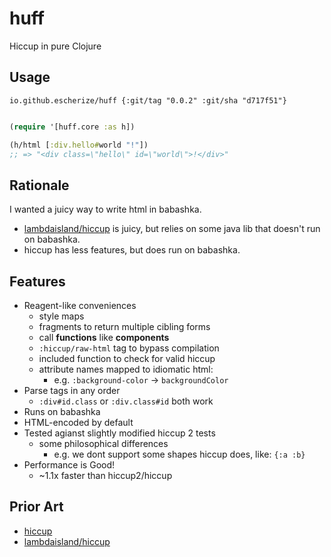 # huff

Hiccup in pure Clojure

## Usage

`io.github.escherize/huff {:git/tag "0.0.2" :git/sha "d717f51"}`

```clojure

(require '[huff.core :as h])

(h/html [:div.hello#world "!"])
;; => "<div class=\"hello\" id=\"world\">!</div>"
```

## Rationale

I wanted a juicy way to write html in babashka.

- [lambdaisland/hiccup](https://github.com/lambdaisland/hiccup) is juicy, but relies on some java lib that doesn't run on babashka.
- hiccup has less features, but does run on babashka.

## Features

- Reagent-like conveniences
  - style maps
  - fragments to return multiple cibling forms
  - call **functions** like **components**
   - `:hiccup/raw-html` tag to bypass compilation
  - included function to check for valid hiccup
  - attribute names mapped to idiomatic html:
    - e.g. `:background-color` -> `backgroundColor`
- Parse tags in any order
  - `:div#id.class` or `:div.class#id` both work
- Runs on babashka
- HTML-encoded by default
- Tested agianst slightly modified hiccup 2 tests
  - some philosophical differences
    - e.g. we dont support some shapes hiccup does, like: `{:a :b}`
- Performance is Good!
  - ~1.1x faster than hiccup2/hiccup

## Prior Art

- [hiccup](https://github.com/weavejester/hiccup)
- [lambdaisland/hiccup](https://github.com/lambdaisland/hiccup)
